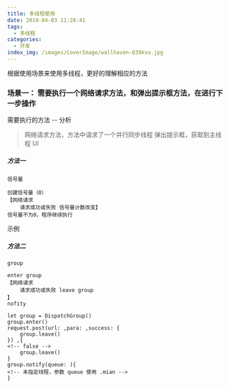 ```yaml
---
title: 多线程使用
date: 2019-04-03 11:28:41
tags:
  - 多线程
categories:
  - 开发
index_img: /images/CoverImage/wallhaven-839kvo.jpg
---
```


根据使用场景来使用多线程，更好的理解相应的方法

### 场景一： 需要执行一个网络请求方法，和弹出提示框方法，在进行下一步操作

需要执行的方法 -- 分析

> 网络请求方法，方法中请求了一个并行同步线程
> 弹出提示框，获取到主线程 UI

<!-- more -->

##### 方法一

    信号量

```
创建信号量（0）
【网络请求
    请求成功或失败 信号量计数改变】
信号量不为0，程序继续执行
```

示例

##### 方法二

    group

```
enter group
【网络请求
    请求成功或失败 leave group
】
nofity
```

```
let group = DispatchGroup()
group.enter()
request.post(url: ,para: ,success: {
    group.leave()
}) ,{
<!-- false -->
    group.leave()
}
group.notify(queue: ){
<!-- 未指定线程，参数 queue 使用 .mian -->
}
```
